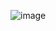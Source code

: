 
![image](https://user-images.githubusercontent.com/92678018/190923473-3b2cd752-bc8f-4f78-b942-bc4e1c273c56.png)
